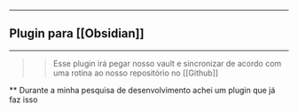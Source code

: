 
___
## Plugin para [[Obsidian]]
___
>> Esse plugin irá pegar nosso vault e sincronizar de acordo com uma rotina ao nosso repositório no [[Github]]

** Durante a minha pesquisa de desenvolvimento achei um plugin que já faz isso